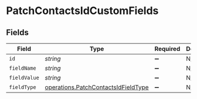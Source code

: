 # PatchContactsIdCustomFields


## Fields

| Field                                                                                      | Type                                                                                       | Required                                                                                   | Description                                                                                |
| ------------------------------------------------------------------------------------------ | ------------------------------------------------------------------------------------------ | ------------------------------------------------------------------------------------------ | ------------------------------------------------------------------------------------------ |
| `id`                                                                                       | *string*                                                                                   | :heavy_minus_sign:                                                                         | N/A                                                                                        |
| `fieldName`                                                                                | *string*                                                                                   | :heavy_minus_sign:                                                                         | N/A                                                                                        |
| `fieldValue`                                                                               | *string*                                                                                   | :heavy_minus_sign:                                                                         | N/A                                                                                        |
| `fieldType`                                                                                | [operations.PatchContactsIdFieldType](../../models/operations/patchcontactsidfieldtype.md) | :heavy_minus_sign:                                                                         | N/A                                                                                        |